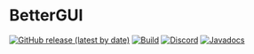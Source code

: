 # BetterGUI 

[![GitHub release (latest by date)](https://img.shields.io/github/v/release/BetterGUI-MC/BetterGUI)](https://github.com/BetterGUI-MC/BetterGUI/releases) [![Build](https://github.com/BetterGUI-MC/BetterGUI/actions/workflows/maven-build.yml/badge.svg)](https://github.com/BetterGUI-MC/BetterGUI/actions/workflows/maven-build.yml) [![Discord](https://img.shields.io/discord/660795353037144064)](https://discord.gg/5vpVM6g4SV) [![Javadocs](https://img.shields.io/badge/javadocs-link-green)](https://bettergui-mc.github.io/BetterGUI)
